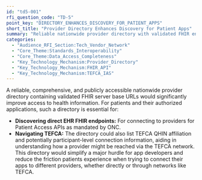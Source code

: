 ```yaml
---
id: "td5-001"
rfi_question_code: "TD-5"
point_key: "DIRECTORY_ENHANCES_DISCOVERY_FOR_PATIENT_APPS"
short_title: "Provider Directory Enhances Discovery for Patient Apps"
summary: "Reliable nationwide provider directory with validated FHIR endpoints (individual access & TEFCA QHIN/participant info) is essential for patient-app discovery, for direct EHR access and for navigating TEFCA."
categories:
  - "Audience_RFI_Section:Tech_Vendor_Network"
  - "Core_Theme:Standards_Interoperability"
  - "Core_Theme:Data_Access_Completeness"
  - "Key_Technology_Mechanism:Provider_Directory"
  - "Key_Technology_Mechanism:FHIR_API"
  - "Key_Technology_Mechanism:TEFCA_IAS"
---
```

A reliable, comprehensive, and publicly accessible nationwide provider directory containing validated FHIR server base URLs would significantly improve access to health information. For patients and their authorized applications, such a directory is essential for:
*   **Discovering direct EHR FHIR endpoints:** For connecting to providers for Patient Access APIs as mandated by ONC.
*   **Navigating TEFCA:** The directory could also list TEFCA QHIN affiliation and potentially participant-level connection information, aiding in understanding how a provider might be reached via the TEFCA network.
This directory would simplify a major hurdle for app developers and reduce the friction patients experience when trying to connect their apps to different providers, whether directly or through networks like TEFCA.
